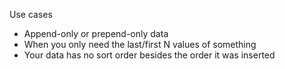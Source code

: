 Use cases
- Append-only or prepend-only data
- When you only need the last/first N values of something
- Your data has no sort order besides the order it was inserted
